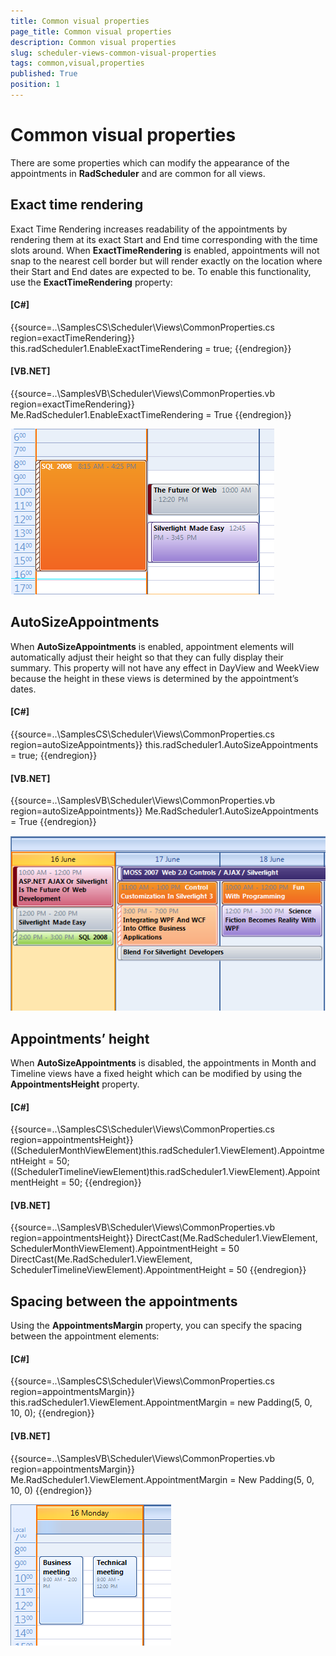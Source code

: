 ```yaml
---
title: Common visual properties
page_title: Common visual properties
description: Common visual properties
slug: scheduler-views-common-visual-properties
tags: common,visual,properties
published: True
position: 1
---
```


# Common visual properties



There are some properties which can modify the appearance of the appointments in __RadScheduler__ and are common for all views.
      

## Exact time rendering

Exact Time Rendering increases readability of the appointments by rendering them at its exact Start and End time corresponding
          with the time slots around. When __ExactTimeRendering__ is enabled, appointments will not snap to the nearest cell border but will
          render exactly on the location where their Start and End dates are expected to be. To enable this functionality, use the __ExactTimeRendering__  property:
        

#### __[C#]__

{{source=..\SamplesCS\Scheduler\Views\CommonProperties.cs region=exactTimeRendering}}
	            this.radScheduler1.EnableExactTimeRendering = true;
	{{endregion}}



#### __[VB.NET]__

{{source=..\SamplesVB\Scheduler\Views\CommonProperties.vb region=exactTimeRendering}}
	        Me.RadScheduler1.EnableExactTimeRendering = True
	{{endregion}}

![scheduler-views-common-visual-properties 001](images/scheduler-views-common-visual-properties001.png)

## AutoSizeAppointments

When __AutoSizeAppointments__ is enabled, appointment elements will automatically adjust their height so that they can
        fully display their summary. This property will not have any effect in DayView and WeekView because the height in these views is determined by
        the appointment’s dates.

#### __[C#]__

{{source=..\SamplesCS\Scheduler\Views\CommonProperties.cs region=autoSizeAppointments}}
	            this.radScheduler1.AutoSizeAppointments = true;
	{{endregion}}



#### __[VB.NET]__

{{source=..\SamplesVB\Scheduler\Views\CommonProperties.vb region=autoSizeAppointments}}
	        Me.RadScheduler1.AutoSizeAppointments = True
	{{endregion}}

![scheduler-views-common-visual-properties 002](images/scheduler-views-common-visual-properties002.png)

## Appointments’ height

When __AutoSizeAppointments__ is disabled, the appointments in Month and Timeline views have a fixed height
        which can be modified by using the __AppointmentsHeight__ property.

#### __[C#]__

{{source=..\SamplesCS\Scheduler\Views\CommonProperties.cs region=appointmentsHeight}}
	            ((SchedulerMonthViewElement)this.radScheduler1.ViewElement).AppointmentHeight = 50;
	            ((SchedulerTimelineViewElement)this.radScheduler1.ViewElement).AppointmentHeight = 50;
	{{endregion}}



#### __[VB.NET]__

{{source=..\SamplesVB\Scheduler\Views\CommonProperties.vb region=appointmentsHeight}}
	        DirectCast(Me.RadScheduler1.ViewElement, SchedulerMonthViewElement).AppointmentHeight = 50
	        DirectCast(Me.RadScheduler1.ViewElement, SchedulerTimelineViewElement).AppointmentHeight = 50
	{{endregion}}



## Spacing between the appointments

Using the __AppointmentsMargin__ property, you can specify the spacing between the appointment elements:

#### __[C#]__

{{source=..\SamplesCS\Scheduler\Views\CommonProperties.cs region=appointmentsMargin}}
	            this.radScheduler1.ViewElement.AppointmentMargin = new Padding(5, 0, 10, 0);
	{{endregion}}



#### __[VB.NET]__

{{source=..\SamplesVB\Scheduler\Views\CommonProperties.vb region=appointmentsMargin}}
	        Me.RadScheduler1.ViewElement.AppointmentMargin = New Padding(5, 0, 10, 0)
	{{endregion}}

![scheduler-views-common-visual-properties 003](images/scheduler-views-common-visual-properties003.png)
